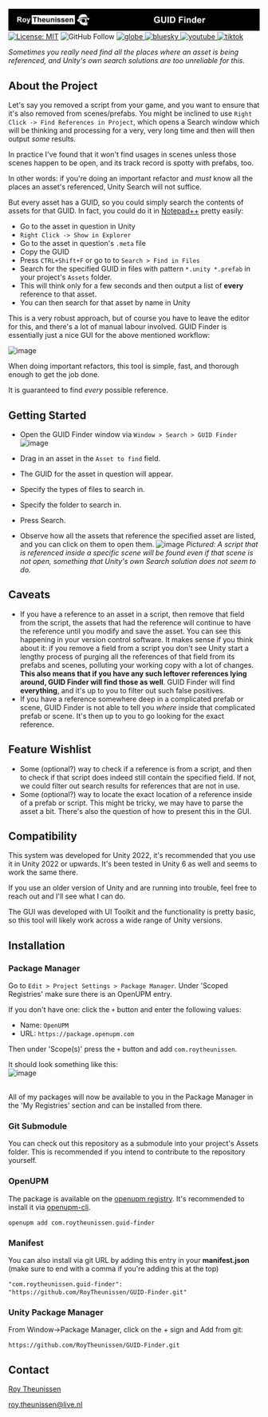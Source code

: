 [![Roy Theunissen](Documentation~/Github%20Header.jpg)](http://roytheunissen.com)
[![License: MIT](https://img.shields.io/badge/License-MIT-brightgreen.svg)](LICENSE.md)
![GitHub Follow](https://img.shields.io/github/followers/RoyTheunissen?label=RoyTheunissen&style=social)
<a href="https://roytheunissen.com" target="blank"><picture>
    <source media="(prefers-color-scheme: dark)" srcset="https://github.com/RoyTheunissen/RoyTheunissen/raw/master/globe_dark.png">
    <source media="(prefers-color-scheme: light)" srcset="https://github.com/RoyTheunissen/RoyTheunissen/raw/master/globe_light.png">
    <img alt="globe" src="globe_dark.png" width="20" height="20" />
</picture></a>
<a href="https://bsky.app/profile/roytheunissen.com" target="blank"><picture>
    <source media="(prefers-color-scheme: dark)" srcset="https://github.com/RoyTheunissen/RoyTheunissen/raw/master/bluesky_dark.png">
    <source media="(prefers-color-scheme: light)" srcset="https://github.com/RoyTheunissen/RoyTheunissen/raw/master/bluesky_light.png">
    <img alt="bluesky" src="bluesky_dark.png" width="20" height="20" />
</picture></a>
<a href="https://www.youtube.com/c/r_m_theunissen" target="blank"><picture>
    <source media="(prefers-color-scheme: dark)" srcset="https://github.com/RoyTheunissen/RoyTheunissen/raw/master/youtube_dark.png">
    <source media="(prefers-color-scheme: light)" srcset="https://github.com/RoyTheunissen/RoyTheunissen/raw/master/youtube_light.png">
    <img alt="youtube" src="youtube_dark.png" width="20" height="20" />
</picture></a> 
<a href="https://www.tiktok.com/@roy_theunissen" target="blank"><picture>
    <source media="(prefers-color-scheme: dark)" srcset="https://github.com/RoyTheunissen/RoyTheunissen/raw/master/tiktok_dark.png">
    <source media="(prefers-color-scheme: light)" srcset="https://github.com/RoyTheunissen/RoyTheunissen/raw/master/tiktok_light.png">
    <img alt="tiktok" src="tiktok_dark.png" width="20" height="20" />
</picture></a>

_Sometimes you really need find all the places where an asset is being referenced, and Unity's own search solutions are too unreliable for this._

## About the Project

Let's say you removed a script from your game, and you want to ensure that it's also removed from scenes/prefabs. You might be inclined to use `Right Click -> Find References in Project`, which opens a Search window which will be thinking and processing for a very, very long time and then will then output _some_ results.

In practice I've found that it won't find usages in scenes unless those scenes happen to be open, and its track record is spotty with prefabs, too.

In other words: if you're doing an important refactor and _must_ know all the places an asset's referenced, Unity Search will not suffice.

But every asset has a GUID, so you could simply search the contents of assets for that GUID. In fact, you could do it in [Notepad++](https://notepad-plus-plus.org/) pretty easily:
- Go to the asset in question in Unity
- `Right Click -> Show in Explorer`
- Go to the asset in question's `.meta` file
- Copy the GUID
- Press `CTRL+Shift+F` or go to to `Search > Find in Files`
- Search for the specified GUID in files with pattern `*.unity *.prefab` in your project's `Assets` folder.
- This will think only for a few seconds and then output a list of **every** reference to that asset.
- You can then search for that asset by name in Unity

This is a very robust approach, but of course you have to leave the editor for this, and there's a lot of manual labour involved. GUID Finder is essentially just a nice GUI for the above mentioned workflow:

![image](https://github.com/user-attachments/assets/2c88b227-b5b3-41d4-9ce4-41343782d30d)

When doing important refactors, this tool is simple, fast, and thorough enough to get the job done.

It is guaranteed to find *every* possible reference.

## Getting Started

- Open the GUID Finder window via `Window > Search > GUID Finder`
  ![image](https://github.com/user-attachments/assets/2b3ed868-6076-4bc2-a296-47bf4a10d6b9)

- Drag in an asset in the `Asset to find` field.
- The GUID for the asset in question will appear.
- Specify the types of files to search in.
- Specify the folder to search in.
- Press Search.
- Observe how all the assets that reference the specified asset are listed, and you can click on them to open them.
![image](https://github.com/user-attachments/assets/d9c78a48-d2a5-49dc-be3b-9c0082d2bf79)
_Pictured: A script that is referenced inside a specific scene will be found even if that scene is not open, something that Unity's own Search solution does not seem to do._

## Caveats
- If you have a reference to an asset in a script, then remove that field from the script, the assets that had the reference will continue to have the reference until you modify and save the asset. You can see this happening in your version control software. It makes sense if you think about it: if you remove a field from a script you don't see Unity start a lengthy process of purging all the references of that field from its prefabs and scenes, polluting your working copy with a lot of changes. **This also means that if you have any such leftover references lying around, GUID Finder will find those as well**. GUID Finder will find **everything**, and it's up to you to filter out such false positives.
- If you have a reference somewhere deep in a complicated prefab or scene, GUID Finder is not able to tell you _where_ inside that complicated prefab or scene. It's then up to you to go looking for the exact reference.

## Feature Wishlist
- Some (optional?) way to check if a reference is from a script, and then to check if that script does indeed still contain the specified field. If not, we could filter out search results for references that are not in use.
- Some (optional?) way to locate the exact location of a reference inside of a prefab or script. This might be tricky, we may have to parse the asset a bit. There's also the question of how to present this in the GUI.

## Compatibility

This system was developed for Unity 2022, it's recommended that you use it in Unity 2022 or upwards. It's been tested in Unity 6 as well and seems to work the same there.

If you use an older version of Unity and are running into trouble, feel free to reach out and I'll see what I can do.

The GUI was developed with UI Toolkit and the functionality is pretty basic, so this tool will likely work across a wide range of Unity versions.

## Installation

### Package Manager

Go to `Edit > Project Settings > Package Manager`. Under 'Scoped Registries' make sure there is an OpenUPM entry.

If you don't have one: click the `+` button and enter the following values:

- Name: `OpenUPM` <br />
- URL: `https://package.openupm.com` <br />

Then under 'Scope(s)' press the `+` button and add `com.roytheunissen`.

It should look something like this: <br />
![image](https://user-images.githubusercontent.com/3997055/185363839-37b3bb3d-f70c-4dbd-b30d-cc8a93b592bb.png)

<br />
All of my packages will now be available to you in the Package Manager in the 'My Registries' section and can be installed from there.
<br />


### Git Submodule

You can check out this repository as a submodule into your project's Assets folder. This is recommended if you intend to contribute to the repository yourself.

### OpenUPM
The package is available on the [openupm registry](https://openupm.com). It's recommended to install it via [openupm-cli](https://github.com/openupm/openupm-cli).

```
openupm add com.roytheunissen.guid-finder
```

### Manifest
You can also install via git URL by adding this entry in your **manifest.json** (make sure to end with a comma if you're adding this at the top)

```
"com.roytheunissen.guid-finder": "https://github.com/RoyTheunissen/GUID-Finder.git"
```

### Unity Package Manager
From Window->Package Manager, click on the + sign and Add from git: 
```
https://github.com/RoyTheunissen/GUID-Finder.git
```


## Contact
[Roy Theunissen](https://roytheunissen.com)

[roy.theunissen@live.nl](mailto:roy.theunissen@live.nl)
